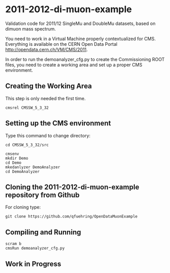 # 2011-2012-di-muon-example
Validation code for 2011/12 SingleMu and DoubleMu datasets, based on dimuon mass spectrum.

You need to work in a Virtual Machine properly contextualized for CMS.
Everything is available on the CERN Open Data Portal http://opendata.cern.ch/VM/CMS/2011.

In order to run the demoanalyzer_cfg.py to create the Commissioning ROOT files, 
you need to create a working area and set up a proper CMS environment.

## Creating the Working Area

This step is only needed the first time.
```
cmsrel CMSSW_5_3_32
```
## Setting up the CMS environment
Type this command to change directory:
```
cd CMSSW_5_3_32/src
```
```
cmsenv
mkdir Demo
cd Demo
mkedanlyzer DemoAnalyzer
cd DemoAnalyzer
```


## Cloning the 2011-2012-di-muon-example repository from Github
For cloning type:
```
git clone https://github.com/qfuehring/OpenDataMuonExample
```


## Compiling and Running
```
scram b
cmsRun demoanalyzer_cfg.py
```

## Work in Progress
